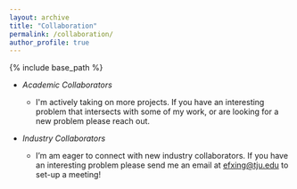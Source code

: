 ```yaml
---
layout: archive
title: "Collaboration"
permalink: /collaboration/
author_profile: true
---
```


{% include base_path %}
* *Academic Collaborators*
  * I'm actively taking on more projects. If you have an interesting problem that intersects with some of my work, or are looking for a new problem please reach out.

* *Industry Collaborators*
  * I’m am eager to connect with new  industry collaborators. If you have an interesting problem please send me an email at [efxing@tju.edu](mailto:efxing@tju.edu.cn) to set-up a meeting!
